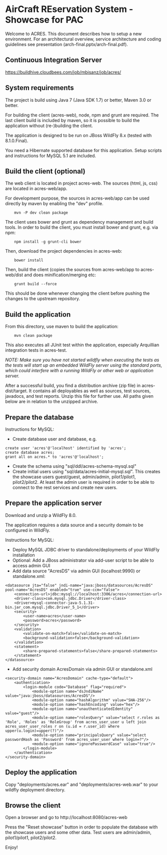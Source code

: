 AirCraft REservation System - Showcase for PAC
==============================================

Welcome to ACRES. This document describes how to setup a new environment. For an architectural overview, service architecture and coding guidelines see presentation (arch-final.pptx/arch-final.pdf).

Continuous Integration Server
-----------------------------

https://buildhive.cloudbees.com/job/mbisanz/job/acres/

System requirements
-------------------

The project is build using Java 7 (Java SDK 1.7) or better, Maven 3.0 or better.

For building the client (acres-web), node, npm and grunt are required. The last client build is included by maven, so it is possible to build the application without (re-)building the client.  

The application is designed to be run on JBoss WildFly 8.x (tested with 8.1.0.Final).

You need a Hibernate supported database for this application. Setup scripts and instructions for MySQL 5.1 are included. 

Build the client (optional)
---------------------------

The web client is located in project acres-web. The sources (html, js, css) are located in acres-web/app.

For development purpose, the sources in acres-web/app can be used directly by maven by enabling the "dev" profile.

        mvn -P dev clean package

The client uses bower and grunt as dependency management and build tools. In order to build the client, you must install bower and grunt, e.g. via npm:

        npm install -g grunt-cli bower

Then, download the project dependencies in acres-web:

        bower install

Then, build the client (copies the sources from acres-web/app to acres-web/dist and does minification/merging etc:

        grunt build --force

This should be done whenever changing the client before pushing the changes to the upstream repository.

Build the application
---------------------

From this directory, use maven to build the application:

        mvn clean package
        
This also executes all JUnit test within the application, especially Arquillian integration tests in acres-test.

_NOTE: Make sure you have not started wildfly when executing the tests as the tests will start up an embedded WildFly server using the standard ports, which could interfere with a running WildFly or other web or application server._

After a successful build, you find a distribution archive (zip file) in acres-dist/target. It contains all deployables as well as sources, test sources, javadocs, and test reports. Unzip this file for further use. All paths given below are in relation to the unzipped archive.

Prepare the database
--------------------

Instructions for MySQL:

- Create database user and database, e.g.
```
create user 'acres'@'localhost' identified by 'acres';
create database acres;
grant all on acres.* to 'acres'@'localhost';
```
- Create the schema using "sql/ddl/acres-schema-mysql.sql"
- Create initial users using "sql/data/acres-initial-mysql.sql". This creates the showcase users guest/guest, admin/admin, pilot1/pilot1, pilot2/pilot2. At least the admin user is required in order to be able to connect to the rest services and create new users.
  
Prepare the application server
------------------------------

Download and unzip a WildFly 8.0. 

The application requires a data source and a security domain to be configured in WildFly.

Instructions for MySQL:

- Deploy MySQL JDBC driver to standalone/deployments of your WildFly installation
- Optional: Add a JBoss administrator via add-user script to be able to access admin GUI
- Add data source "AcresDS" via admin GUI (localhost:9990) or standalone.xml:
```
<datasource jta="false" jndi-name="java:jboss/datasources/AcresDS" pool-name="AcresDS" enabled="true" use-ccm="false">
    <connection-url>jdbc:mysql://localhost:3306/acres</connection-url>
    <driver-class>com.mysql.jdbc.Driver</driver-class>
    <driver>mysql-connector-java-5.1.31-bin.jar_com.mysql.jdbc.Driver_5_1</driver>
    <security>
        <user-name>acres</user-name>
        <password>acres</password>
    </security>
    <validation>
        <validate-on-match>false</validate-on-match>
        <background-validation>false</background-validation>
    </validation>
    <statement>
        <share-prepared-statements>false</share-prepared-statements>
    </statement>
</datasource>
```
- Add security domain AcresDomain via admin GUI or standalone.xml
```
<security-domain name="AcresDomain" cache-type="default">
    <authentication>
        <login-module code="Database" flag="required">
            <module-option name="dsJndiName" value="java:jboss/datasources/AcresDS"/>
            <module-option name="hashAlgorithm" value="SHA-256"/>
            <module-option name="hashEncoding" value="hex"/>
            <module-option name="unauthenticatedIdentity" value="guest"/>
            <module-option name="rolesQuery" value="select r.roles as 'Role', 'Roles' as 'RoleGroup' from acres_user_user u left join acres_user_user_roles r on (u.id = r.user_id) where upper(u.login)=upper(?)"/>
            <module-option name="principalsQuery" value="select passwordHash as 'Password' from acres_user_user where login=?"/>
            <module-option name="ignorePasswordCase" value="true"/>
        </login-module>
    </authentication>
</security-domain>
```

Deploy the application
----------------------

Copy "deployments/acres.ear" and "deployments/acres-web.war" to your wildfly deployment directory.

Browse the client
-----------------
Open a browser and go to
        http://localhost:8080/acres-web

Press the "Reset showcase" button in order to populate the database with the showcase users and some other data. Test users are admin/admin, pilot1/pilot1, pilot2/pilot2.

Enjoy!